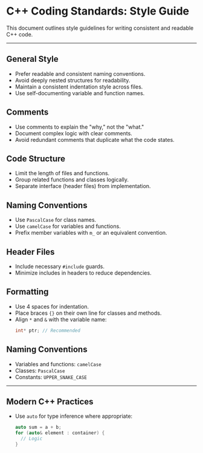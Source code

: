 # C++ Coding Standards: Style Guide

This document outlines style guidelines for writing consistent and readable C++ code.

---

## General Style
- Prefer readable and consistent naming conventions.
- Avoid deeply nested structures for readability.
- Maintain a consistent indentation style across files.
- Use self-documenting variable and function names.

## Comments
- Use comments to explain the "why," not the "what."
- Document complex logic with clear comments.
- Avoid redundant comments that duplicate what the code states.

## Code Structure
- Limit the length of files and functions.
- Group related functions and classes logically.
- Separate interface (header files) from implementation.

## Naming Conventions
- Use `PascalCase` for class names.
- Use `camelCase` for variables and functions.
- Prefix member variables with `m_` or an equivalent convention.

## Header Files
- Include necessary `#include` guards.
- Minimize includes in headers to reduce dependencies.
## Formatting
- Use 4 spaces for indentation.
- Place braces `{}` on their own line for classes and methods.
- Align `*` and `&` with the variable name:
  ```cpp
  int* ptr; // Recommended
  
## Naming Conventions
- Variables and functions: `camelCase`
- Classes: `PascalCase`
- Constants: `UPPER_SNAKE_CASE`

---

## Modern C++ Practices
- Use `auto` for type inference where appropriate:
  ```cpp
  auto sum = a + b;
  for (auto& element : container) {
    // Logic
  }
